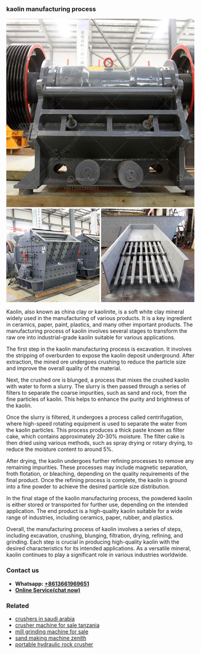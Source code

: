 <h3>kaolin manufacturing process</h3><img src='1704856703.jpg' alt=''><p>Kaolin, also known as china clay or kaolinite, is a soft white clay mineral widely used in the manufacturing of various products. It is a key ingredient in ceramics, paper, paint, plastics, and many other important products. The manufacturing process of kaolin involves several stages to transform the raw ore into industrial-grade kaolin suitable for various applications.</p><p>The first step in the kaolin manufacturing process is excavation. It involves the stripping of overburden to expose the kaolin deposit underground. After extraction, the mined ore undergoes crushing to reduce the particle size and improve the overall quality of the material.</p><p>Next, the crushed ore is blunged, a process that mixes the crushed kaolin with water to form a slurry. The slurry is then passed through a series of filters to separate the coarse impurities, such as sand and rock, from the fine particles of kaolin. This helps to enhance the purity and brightness of the kaolin.</p><p>Once the slurry is filtered, it undergoes a process called centrifugation, where high-speed rotating equipment is used to separate the water from the kaolin particles. This process produces a thick paste known as filter cake, which contains approximately 20-30% moisture. The filter cake is then dried using various methods, such as spray drying or rotary drying, to reduce the moisture content to around 5%.</p><p>After drying, the kaolin undergoes further refining processes to remove any remaining impurities. These processes may include magnetic separation, froth flotation, or bleaching, depending on the quality requirements of the final product. Once the refining process is complete, the kaolin is ground into a fine powder to achieve the desired particle size distribution.</p><p>In the final stage of the kaolin manufacturing process, the powdered kaolin is either stored or transported for further use, depending on the intended application. The end product is a high-quality kaolin suitable for a wide range of industries, including ceramics, paper, rubber, and plastics.</p><p>Overall, the manufacturing process of kaolin involves a series of steps, including excavation, crushing, blunging, filtration, drying, refining, and grinding. Each step is crucial in producing high-quality kaolin with the desired characteristics for its intended applications. As a versatile mineral, kaolin continues to play a significant role in various industries worldwide.</p><h3>Contact us</h3><ul><li><strong>Whatsapp:&nbsp;<a href="https://wa.me/8613661969651">+8613661969651</a></strong></li><li><a href="https://swt.shibang-china.com/?git&amp;zhl&amp;kaolin manufacturing process"><strong>Online Service(chat now)</strong></a></li></ul><h3>Related</h3><ul><li><a href='crushers in saudi arabia.md'>crushers in saudi arabia</a></li><li><a href='crusher machine for sale tanzania.md'>crusher machine for sale tanzania</a></li><li><a href='mill grinding machine for sale.md'>mill grinding machine for sale</a></li><li><a href='sand making machine zenith.md'>sand making machine zenith</a></li><li><a href='portable hydraulic rock crusher.md'>portable hydraulic rock crusher</a></li></ul>